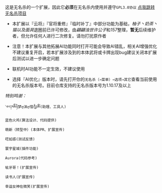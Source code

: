 这是无名杀的一个扩展，因此它**必须**在无名杀内使用并遵守`GPL3.0协议`
    [点我跳转无名杀项目](https://github.com/libnoname/noname)

- 本扩展以『云将』『官将重修』『临时补丁』中部分功能为基础，*柚子丶奶茶丶猫以及面具*退圈前已许可修改，由*翩翩浊世许公子*和*157*整理，**暂无**后续维护者，但允许任何人进行二次修复。请勿打扰原作者

- 注意！本扩展与其他拓展AI功能同时打开可能会导致AI错乱，相关AI增强优化不建议重复开启，若本扩展涉及到的本体武将或卡牌出现bug建议关闭本扩展后测试以进一步确定问题
- 联机时AI功能不一定生效，不建议使用

- 选择『AI优化』版本时，请先打开你的`无名杀（→菜单）→选项→其它`查看当前使用的无名杀版本号。目前仓库支持的无名杀版本号为1.10.17及以上


*特别鸣谢：*

    ༺ཌༀཉི梦ღ沫ღ惜༃ༀ(助理、工具人)

    蓝色火鸡(算法设计、代码提供)

    萌新（转型中）(本体PR、扩展宣传)

    呓如惑(测试反馈)

    寰宇星城(插件功能)

    Aurora(代码参考)

    呲牙哥！(扩展宣传)

    读书人(扩展宣传)

    幸运女神在微笑(扩展宣传)
